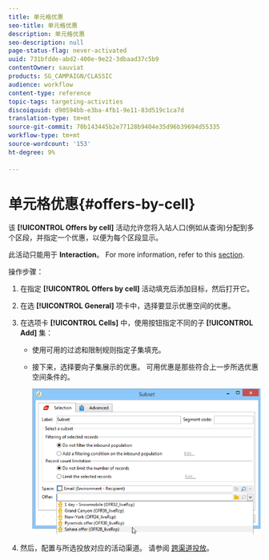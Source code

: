 ```yaml
---
title: 单元格优惠
seo-title: 单元格优惠
description: 单元格优惠
seo-description: null
page-status-flag: never-activated
uuid: 731bfdde-abd2-400e-9e22-3dbaad37c5b9
contentOwner: sauviat
products: SG_CAMPAIGN/CLASSIC
audience: workflow
content-type: reference
topic-tags: targeting-activities
discoiquuid: d90594bb-e3ba-4fb1-9e11-83d519c1ca7d
translation-type: tm+mt
source-git-commit: 70b143445b2e77128b9404e35d96b39694d55335
workflow-type: tm+mt
source-wordcount: '153'
ht-degree: 9%

---
```



# 单元格优惠{#offers-by-cell}

该 **[!UICONTROL Offers by cell]** 活动允许您将入站人口(例如从查询)分配到多个区段，并指定一个优惠，以便为每个区段显示。

此活动只能用于 **Interaction**。 For more information, refer to this [section](../../interaction/using/about-outbound-channels.md).

操作步骤：

1. 在指定 **[!UICONTROL Offers by cell]** 活动填充后添加目标，然后打开它。
1. 在选 **[!UICONTROL General]** 项卡中，选择要显示优惠空间的优惠。
1. 在选项卡 **[!UICONTROL Cells]** 中，使用按钮指定不同的子 **[!UICONTROL Add]** 集：

   * 使用可用的过滤和限制规则指定子集填充。
   * 接下来，选择要向子集展示的优惠。 可用优惠是那些符合上一步所选优惠空间条件的。

      ![](assets/int_offer_per_cell1.png)

1. 然后，配置与所选投放对应的活动渠道。 请参阅 [跨渠道投放](../../workflow/using/cross-channel-deliveries.md)。

